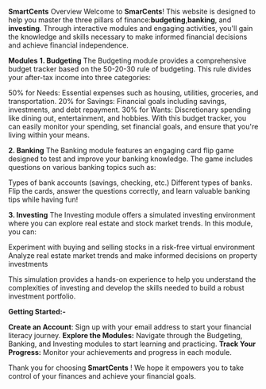 **SmartCents**
Overview
Welcome to **SmarCents**! This website is designed to help you master the three pillars of finance:**budgeting**,**banking**, and **investing**. Through interactive modules and engaging activities, you'll gain the knowledge and skills necessary to make informed financial decisions and achieve financial independence.

**Modules**
**1. Budgeting**
The Budgeting module provides a comprehensive budget tracker based on the 50-20-30 rule of budgeting. This rule divides your after-tax income into three categories:

50% for Needs: Essential expenses such as housing, utilities, groceries, and transportation.
20% for Savings: Financial goals including savings, investments, and debt repayment.
30% for Wants: Discretionary spending like dining out, entertainment, and hobbies.
With this budget tracker, you can easily monitor your spending, set financial goals, and ensure that you're living within your means.

**2. Banking**
The Banking module features an engaging card flip game designed to test and improve your banking knowledge. The game includes questions on various banking topics such as:

Types of bank accounts (savings, checking, etc.)
Different types of banks.
Flip the cards, answer the questions correctly, and learn valuable banking tips while having fun!

**3. Investing**
The Investing module offers a simulated investing environment where you can explore real estate and stock market trends. In this module, you can:

Experiment with buying and selling stocks in a risk-free virtual environment
Analyze real estate market trends and make informed decisions on property investments

This simulation provides a hands-on experience to help you understand the complexities of investing and develop the skills needed to build a robust investment portfolio.

**Getting Started:-**

**Create an Account**: Sign up with your email address to start your financial literacy journey.
**Explore the Modules:** Navigate through the Budgeting, Banking, and Investing modules to start learning and practicing.
**Track Your Progress:** Monitor your achievements and progress in each module.

Thank you for choosing **SmartCents** ! We hope it empowers you to take control of your finances and achieve your financial goals. 
